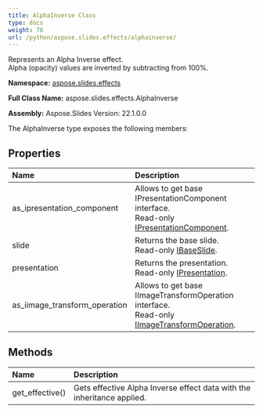 ```yaml
---
title: AlphaInverse Class
type: docs
weight: 70
url: /python/aspose.slides.effects/alphainverse/
---
```


Represents an Alpha Inverse effect.<br/>            Alpha (opacity) values are inverted by subtracting from 100%.

**Namespace:** [aspose.slides.effects](/python/aspose.slides.effects/)

**Full Class Name:** aspose.slides.effects.AlphaInverse

**Assembly:**  Aspose.Slides Version: 22.1.0.0

The AlphaInverse type exposes the following members:
## **Properties**
|**Name**|**Description**|
| :- | :- |
|as_ipresentation_component|Allows to get base IPresentationComponent interface.<br/>            Read-only [IPresentationComponent](/python/aspose.slides/ipresentationcomponent/).|
|slide|Returns the base slide.<br/>            Read-only [IBaseSlide](/python/aspose.slides/ibaseslide/).|
|presentation|Returns the presentation. <br/>            Read-only [IPresentation](/python/aspose.slides/ipresentation/).|
|as_iimage_transform_operation|Allows to get base IImageTransformOperation interface.<br/>            Read-only [IImageTransformOperation](/python/aspose.slides.effects/iimagetransformoperation/).|
## **Methods**
|**Name**|**Description**|
| :- | :- |
|get_effective()|Gets effective Alpha Inverse effect data with the inheritance applied.|

